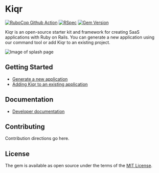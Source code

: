 
Kiqr
==============

[![RuboCop Github Action](https://github.com/kiqr/kiqr/actions/workflows/rubocop.yml/badge.svg)](https://github.com/kiqr/kiqr/actions/workflows/rubocop.yml)
[![RSpec](https://github.com/kiqr/kiqr/actions/workflows/rspec.yml/badge.svg)](https://github.com/kiqr/kiqr/actions/workflows/rspec.yml)
[![Gem Version](https://badge.fury.io/rb/kiqr.svg)](https://badge.fury.io/rb/kiqr)

Kiqr is an open-source starter kit and framework for creating SaaS applications with Ruby on Rails. You can generate a new application using our command tool or add Kiqr to an existing project.

![Image of splash page](https://raw.githubusercontent.com/kiqr/kiqr/main/screenshots/1-splash.png)

## Getting Started
- [Generate a new application](https://docs.kiqr.dev/getting-started/installation)
- [Adding Kiqr to an existing application](https://docs.kiqr.dev/getting-started/existing-project)

## Documentation
- [Developer documentation](https://docs.kiqr.dev)

## Contributing
Contribution directions go here.

## License
The gem is available as open source under the terms of the [MIT License](https://opensource.org/licenses/MIT).
